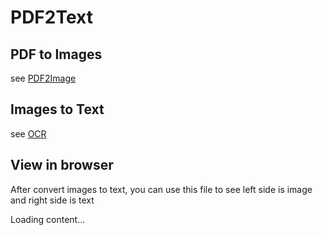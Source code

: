 # PDF2Text 


## PDF to Images

see [PDF2Image](./PDF2Image/)


## Images to Text

see [OCR](./OCR/)


## View in browser

After convert images to text, you can use this file to see left side is image and right side is text


<div class="load_as_code_session" data-url="browse.html">
  Loading content...
</div>



<script src="https://posetmage.com/assets/js/LoadAsCodeSession.js"></script>